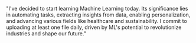 "I've decided to start learning Machine Learning today. Its significance lies in automating tasks, extracting insights from data, enabling personalization, and advancing various fields like healthcare and sustainability. I commit to uploading at least one file daily, driven by ML's potential to revolutionize industries and shape our future."

